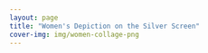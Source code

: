 ```yaml
---
layout: page
title: "Women's Depiction on the Silver Screen"
cover-img: img/women-collage-png
---
```


